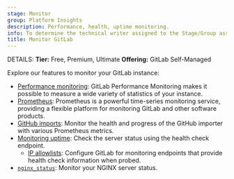 ```yaml
---
stage: Monitor
group: Platform Insights
description: Performance, health, uptime monitoring.
info: To determine the technical writer assigned to the Stage/Group associated with this page, see https://handbook.gitlab.com/handbook/product/ux/technical-writing/#assignments
title: Monitor GitLab
---
```


DETAILS:
**Tier:** Free, Premium, Ultimate
**Offering:** GitLab Self-Managed

Explore our features to monitor your GitLab instance:

- [Performance monitoring](performance/index.md): GitLab Performance Monitoring
  makes it possible to measure a wide variety of statistics of your instance.
- [Prometheus](prometheus/index.md): Prometheus is a powerful time-series monitoring
  service, providing a flexible platform for monitoring GitLab and other software
  products.
- [GitHub imports](github_imports.md): Monitor the health and progress of the GitHub
  importer with various Prometheus metrics.
- [Monitoring uptime](health_check.md): Check the
  server status using the health check endpoint.
  - [IP allowlists](ip_allowlist.md): Configure GitLab for monitoring endpoints that
    provide health check information when probed.
- [`nginx_status`](https://docs.gitlab.com/omnibus/settings/nginx.html#enablingdisabling-nginx_status):
  Monitor your NGINX server status.

